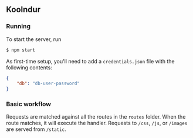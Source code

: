 ## Koolndur
### Running
To start the server, run
```bash
$ npm start
```
As first-time setup, you'll need to add a `credentials.json` file with the following contents:
```json
{
    "db": "db-user-password"
}
```

### Basic workflow
Requests are matched against all the routes in the `routes` folder. When the route matches, it will execute the handler. Requests to `/css`, `/js`, or `/images` are served from `/static`.

